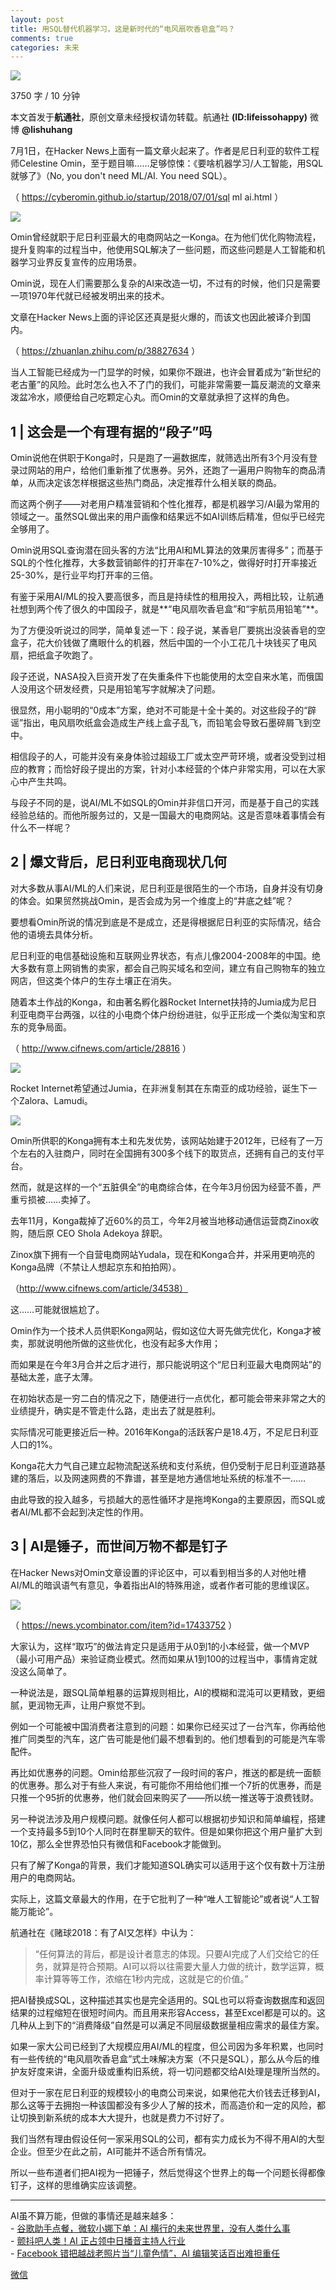 ```yaml
---
layout: post
title: 用SQL替代机器学习，这是新时代的“电风扇吹香皂盒”吗？
comments: true
categories: 未来
---
```


![](http://ww1.sinaimg.cn/large/4b91f9d5gy1fu3aeuceuqj20u00gwau7.jpg)

3750 字 / 10 分钟


本文首发于**航通社**，原创文章未经授权请勿转载。航通社 **(ID:lifeissohappy)** 微博 **@lishuhang**

7月1日，在Hacker News上面有一篇文章火起来了。作者是尼日利亚的软件工程师Celestine Omin，至于题目嘛……足够惊悚：《要啥机器学习/人工智能，用SQL就够了》（No, you don't need ML/AI. You need SQL）。

（ https://cyberomin.github.io/startup/2018/07/01/sql ml ai.html ）

![](http://ww1.sinaimg.cn/large/4b91f9d5gy1fu3aelkmzaj20h405r0tj.jpg)

Omin曾经就职于尼日利亚最大的电商网站之一Konga。在为他们优化购物流程，提升复购率的过程当中，他使用SQL解决了一些问题，而这些问题是人工智能和机器学习业界反复宣传的应用场景。

Omin说，现在人们需要那么复杂的AI来改造一切，不过有的时候，他们只是需要一项1970年代就已经被发明出来的技术。

文章在Hacker News上面的评论区还真是挺火爆的，而该文也因此被译介到国内。

（ https://zhuanlan.zhihu.com/p/38827634 ）

当人工智能已经成为一门显学的时候，如果你不跟进，也许会冒着成为“新世纪的老古董”的风险。此时怎么也入不了门的我们，可能非常需要一篇反潮流的文章来泼盆冷水，顺便给自己吃颗定心丸。而Omin的文章就承担了这样的角色。

1 | 这会是一个有理有据的“段子”吗
----------------------------

Omin说他在供职于Konga时，只是跑了一遍数据库，就筛选出所有3个月没有登录过网站的用户，给他们重新推了优惠券。另外，还跑了一遍用户购物车的商品清单，从而决定该怎样根据这些热门商品，决定推荐什么相关联的商品。

而这两个例子——对老用户精准营销和个性化推荐，都是机器学习/AI最为常用的领域之一。虽然SQL做出来的用户画像和结果远不如AI训练后精准，但似乎已经完全够用了。

Omin说用SQL查询潜在回头客的方法“比用AI和ML算法的效果厉害得多”；而基于SQL的个性化推荐，大多数营销邮件的打开率在7-10%之，做得好时打开率接近25-30%，是行业平均打开率的三倍。

有鉴于采用AI/ML的投入要高很多，而且是持续性的租用投入，两相比较，让航通社想到两个传了很久的中国段子，就是**“电风扇吹香皂盒”和“宇航员用铅笔”**。

为了方便没听说过的同学，简单复述一下：段子说，某香皂厂要挑出没装香皂的空盒子，花大价钱做了鹰眼什么的机器，然后中国的一个小工花几十块钱买了电风扇，把纸盒子吹跑了。

段子还说，NASA投入巨资开发了在失重条件下也能使用的太空自来水笔，而俄国人没用这个研发经费，只是用铅笔写字就解决了问题。

很显然，用小聪明的“0成本”方案，绝对不可能是十全十美的。对这些段子的“辟谣”指出，电风扇吹纸盒会造成生产线上盒子乱飞，而铅笔会导致石墨碎屑飞到空中。

相信段子的人，可能并没有亲身体验过超级工厂或太空严苛环境，或者没受到过相应的教育；而恰好段子提出的方案，针对小本经营的个体户非常实用，可以在大家心中产生共鸣。

与段子不同的是，说AI/ML不如SQL的Omin并非信口开河，而是基于自己的实践经验总结的。而他所服务过的，又是一国最大的电商网站。这是否意味着事情会有什么不一样呢？

2 | 爆文背后，尼日利亚电商现状几何
----------------------------

对大多数从事AI/ML的人们来说，尼日利亚是很陌生的一个市场，自身并没有切身的体会。如果贸然挑战Omin，是否会成为另一个维度上的“井底之蛙”呢？

要想看Omin所说的情况到底是不是成立，还是得根据尼日利亚的实际情况，结合他的语境去具体分析。

尼日利亚的电信基础设施和互联网业界状态，有点儿像2004-2008年的中国。绝大多数有意上网销售的卖家，都会自己购买域名和空间，建立有自己购物车的独立网店，但这类个体户的生存土壤正在消失。

随着本土作战的Konga，和由著名孵化器Rocket Internet扶持的Jumia成为尼日利亚电商平台两强，以往的小电商个体户纷纷进驻，似乎正形成一个类似淘宝和京东的竞争局面。

（ http://www.cifnews.com/article/28816 ）

![](http://ww1.sinaimg.cn/large/4b91f9d5gy1fu3ad1nfduj20u00jnwyz.jpg)

Rocket Internet希望通过Jumia，在非洲复制其在东南亚的成功经验，诞生下一个Zalora、Lamudi。

![](http://ww1.sinaimg.cn/large/4b91f9d5gy1fu3aax3rbgj20u00hlh4n.jpg)

Omin所供职的Konga拥有本土和先发优势，该网站始建于2012年，已经有了一万个左右的入驻商户，同时在全国拥有300多个线下的取货点，还拥有自己的支付平台。

然而，就是这样的一个“五脏俱全”的电商综合体，在今年3月份因为经营不善，严重亏损被……卖掉了。

去年11月，Konga裁掉了近60%的员工，今年2月被当地移动通信运营商Zinox收购，随后原 CEO Shola Adekoya 辞职。

Zinox旗下拥有一个自营电商网站Yudala，现在和Konga合并，并采用更响亮的Konga品牌（不禁让人想起京东和拍拍网）。

（http://www.cifnews.com/article/34538）

这……可能就很尴尬了。

Omin作为一个技术人员供职Konga网站，假如这位大哥先做完优化，Konga才被卖，那就说明他所做的这些优化，也没有起多大作用；

而如果是在今年3月合并之后才进行，那只能说明这个“尼日利亚最大电商网站”的基础太差，底子太薄。

在初始状态是一穷二白的情况之下，随便进行一点优化，都可能会带来非常之大的业绩提升，确实是不管走什么路，走出去了就是胜利。

实际情况可能更接近后一种。2016年Konga的活跃客户是18.4万，不足尼日利亚人口的1%。

Konga花大力气自己建立起物流配送系统和支付系统，但仍受制于尼日利亚道路基建的落后，以及网速网费的不靠谱，甚至是地方通信地址系统的标准不一……

由此导致的投入越多，亏损越大的恶性循环才是拖垮Konga的主要原因，而SQL或者AI/ML都不会起到决定性的作用。

3 | AI是锤子，而世间万物不都是钉子
----------------------------

在Hacker News对Omin文章设置的评论区中，可以看到相当多的人对他吐槽AI/ML的暗讽语气有意见，争着指出AI的特殊用途，或者作者可能的思维误区。

![](http://ww1.sinaimg.cn/large/4b91f9d5gy1fu3aait7u1j20r60ggtqx.jpg)

（ https://news.ycombinator.com/item?id=17433752 ）

大家认为，这样“取巧”的做法肯定只是适用于从0到1的小本经营，做一个MVP（最小可用产品）来验证商业模式。然而如果从1到100的过程当中，事情肯定就没这么简单了。

一种说法是，跟SQL简单粗暴的运算规则相比，AI的模糊和混沌可以更精致，更细腻，更润物无声，让用户察觉不到。

例如一个可能被中国消费者注意到的问题：如果你已经买过了一台汽车，你再给他推广同类型的汽车，这广告可能是他们最不想看到的。他们想看到的可能是汽车零配件。

再比如优惠券的问题。Omin给那些沉寂了一段时间的客户，推送的都是统一面额的优惠券。那么对于有些人来说，有可能你不用给他们推一个7折的优惠券，而是只推一个95折的优惠券，他们就会回来购买了——所以统一推送等于浪费钱财。

另一种说法涉及用户规模问题。就像任何人都可以根据初步知识和简单编程，搭建一个支持最多5到10个人同时在群里聊天的软件。但是如果你把这个用户量扩大到10亿，那么全世界恐怕只有微信和Facebook才能做到。

只有了解了Konga的背景，我们才能知道SQL确实可以适用于这个仅有数十万注册用户的电商网站。

实际上，这篇文章最大的作用，在于它批判了一种“唯人工智能论”或者说“人工智能万能论”。

航通社在《赌球2018：有了AI又怎样》中认为：

> “任何算法的背后，都是设计者意志的体现。只要AI完成了人们交给它的任务，就算是符合预期。AI可以将以往需要大量人力做的统计，数学运算，概率计算等等工作，浓缩在1秒内完成，这就是它的价值。”

把AI替换成SQL，这种描述其实也是完全适用的。SQL也可以将查询数据库和返回结果的过程缩短在很短时间内。而且用来形容Access，甚至Excel都是可以的。这几种从上到下的“消费降级”自然是可以满足不同层级数据量相应需求的最佳方案。

如果一家大公司已经到了大规模应用AI/ML的程度，但公司因为多年积累，也同时有一些传统的“电风扇吹香皂盒”式土味解决方案（不只是SQL），那么从今后的维护友好度来讲，全面升级或重构旧系统，将一切问题都交给AI处理是理所当然的。

但对于一家在尼日利亚的规模较小的电商公司来说，如果他花大价钱去迁移到AI，那么这等于去拥抱一种该国都没有多少人了解的技术，而高造价和一定的风险，都让切换到新系统的成本大大提升，也就是费力不讨好了。

我们当然有理由假设任何一家采用SQL的公司，都有实力成长为不得不用AI的大型企业。但至少在此之前，AI可能并不适合所有情况。

所以一些布道者们把AI视为一把锤子，然后觉得这个世界上的每一个问题长得都像钉子，这样的思维确实应该调整。

* * *

  

AI虽不算万能，但做的事情还是越来越多：  
- [谷歌助手点餐，微软小娜下单：AI 横行的未来世界里，没有人类什么事](http://mp.weixin.qq.com/s?__biz=MjM5Mjg1ODIxMQ==&mid=2650659709&idx=1&sn=2d3ff9f4b4d8e3a19fdc361d464cb817&chksm=be96927189e11b672b353382942f1c380128642dbab8292306f64d12e4a3119b9ee62ace1a6d&scene=21#wechat_redirect)  
- [颤抖吧人类！AI 正占领中日播音主持人行业](http://mp.weixin.qq.com/s?__biz=MjM5Mjg1ODIxMQ==&mid=2650659058&idx=1&sn=d3c2e0f824a31e89f11147ab934d98d6&chksm=be9691fe89e118e87f90cf03a4aa08a1cf71c535bd9bb12bd2f1f1343955e21b182cd36bf3f4&scene=21#wechat_redirect)  
- [Facebook 错把越战老照片当“儿童色情”，AI 编辑笑话百出难担重任](http://mp.weixin.qq.com/s?__biz=MjM5Mjg1ODIxMQ==&mid=2650658636&idx=4&sn=8a3f066df56b11248657836fdc7c872f&scene=21#wechat_redirect)



[微信](https://mp.weixin.qq.com/s?__biz=MjM5Mjg1ODIxMQ==&mid=2650659870&idx=1&sn=20204e0f8f1106bb001e2a5334f328e7)